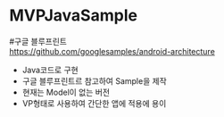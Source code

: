 # MVPJavaSample


#구글 블루프린트</br>
https://github.com/googlesamples/android-architecture

- Java코드로 구현
- 구글 블루프린트르 참고하여 Sample을 제작
- 현재는 Model이 없는 버전
- VP형태로 사용하여 간단한 앱에 적용에 용이
